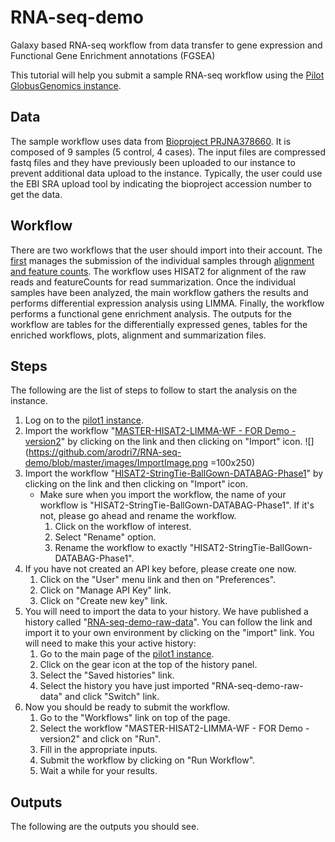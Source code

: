 # RNA-seq-demo
Galaxy based RNA-seq workflow from data transfer to gene expression and Functional Gene Enrichment annotations (FGSEA)

This tutorial will help you submit a sample RNA-seq workflow using the [Pilot GlobusGenomics instance](https://pilot1.globusgenomics.org).

## Data
The sample workflow uses data from [Bioproject PRJNA378660](https://www.ncbi.nlm.nih.gov/bioproject/?term=PRJNA378660). It is composed of 9 samples (5 control, 4 cases). The input files are compressed fastq files and they have previously been uploaded to our instance to prevent additional data upload to the instance. Typically, the user could use the EBI SRA upload tool by indicating the bioproject accession number to get the data.

## Workflow
There are two workflows that the user should import into their account. The [first]( https://pilot1.globusgenomics.org/u/arodri7/w/master-hisat2-limma-wf---for-demo---version2-imported-from-uploaded-file) manages the submission of the individual samples through [alignment and feature counts]( https://pilot1.globusgenomics.org/u/arodri7/w/hisat2-stringtie-ballgown-databag-phase1-imported-from-uploaded-file). The workflow uses HISAT2 for alignment of the raw reads and featureCounts for read summarization. Once the individual samples have been analyzed, the main workflow gathers the results and performs differential expression analysis using LIMMA. Finally, the workflow performs a functional gene enrichment analysis. The outputs for the workflow are tables for the differentially expressed genes, tables for the enriched workflows, plots, alignment and summarization files.

## Steps
The following are the list of steps to follow to start the analysis on the instance.
1. Log on to the [pilot1 instance](https://pilot1.globusgenomics.org).
2. Import the workflow "[MASTER-HISAT2-LIMMA-WF - FOR Demo - version2](https://pilot1.globusgenomics.org/u/arodri7/w/master-hisat2-limma-wf---for-demo---version2-imported-from-uploaded-file)" by clicking on the link and then clicking on "Import" icon.
![](https://github.com/arodri7/RNA-seq-demo/blob/master/images/ImportImage.png =100x250)
3. Import the workflow "[HISAT2-StringTie-BallGown-DATABAG-Phase1](https://pilot1.globusgenomics.org/u/arodri7/w/hisat2-stringtie-ballgown-databag-phase1-imported-from-uploaded-file)" by clicking on the link and then clicking on "Import" icon.
    * Make sure when you import the workflow, the name of your workflow is "HISAT2-StringTie-BallGown-DATABAG-Phase1". If it's not, please go ahead and rename the workflow.
      1. Click on the workflow of interest.
      2. Select "Rename" option.
      3. Rename the workflow to exactly "HISAT2-StringTie-BallGown-DATABAG-Phase1".
4. If you have not created an API key before, please create one now.
    1. Click on the "User" menu link and then on "Preferences".
    2. Click on "Manage API Key" link.
    3. Click on "Create new key" link.
5. You will need to import the data to your history. We have published a history called "[RNA-seq-demo-raw-data](https://pilot1.globusgenomics.org/u/arodri7/h/rna-seq-demo-raw-data)". You can follow the link and import it to your own environment by clicking on the "import" link. You will need to make this your active history:
    1. Go to the main page of the [pilot1 instance](https://pilot1.globusgenomics.org).
    2. Click on the gear icon at the top of the history panel.
    3. Select the "Saved histories" link.
    4. Select the history you have just imported "RNA-seq-demo-raw-data" and click "Switch" link.
6. Now you should be ready to submit the workflow.
    1. Go to the "Workflows" link on top of the page.
    2. Select the workflow "MASTER-HISAT2-LIMMA-WF - FOR Demo - version2" and click on "Run".
    3. Fill in the appropriate inputs.
    4. Submit the workflow by clicking on "Run Workflow".
    5. Wait a while for your results.
    
## Outputs
The following are the outputs you should see.
  
